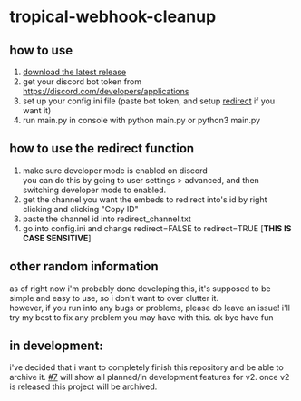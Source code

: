 # tropical-webhook-cleanup
## how to use
1. [download the latest release](https://github.com/carreb/tropical-webhook-cleanup/releases/)
2. get your discord bot token from https://discord.com/developers/applications
3. set up your config.ini file (paste bot token, and setup [redirect](https://github.com/carreb/tropical-webhook-cleanup#how-to-use-the-redirect-function) if you want it)
4. run main.py in console with python main.py or python3 main.py  

##  how to use the redirect function
1. make sure developer mode is enabled on discord  
you can do this by going to user settings > advanced, and then switching developer mode to enabled.
2. get the channel you want the embeds to redirect into's id by right clicking and clicking "Copy ID"
3. paste the channel id into redirect_channel.txt
4. go into config.ini and change redirect=FALSE to redirect=TRUE [**THIS IS CASE SENSITIVE**]

## other random information
as of right now i'm probably done developing this, it's supposed to be simple and easy to use, so i don't want to over clutter it.  
however, if you run into any bugs or problems, please do leave an issue! i'll try my best to fix any problem you may have with this. ok bye have fun

## in development:
i've decided that i want to completely finish this repository and be able to archive it. [#7](https://github.com/carreb/tropical-webhook-cleanup/issues/7) will show all planned/in development features for v2. once v2 is released this project will be archived.
